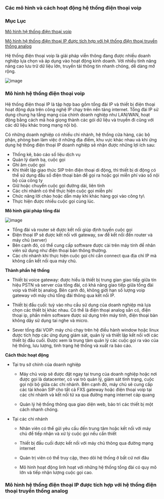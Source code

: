 ### Các mô hình và cách hoạt động hệ thống điện thoại voip

### Mục Lục

[Mô hình hệ thống điện thoại voip](#1)

[Mô hình hệ thống điện thoại IP được tích hợp với hệ thống điện thoại truyền thống analog](#2)

Hệ thống điện thoại voip là giải pháp viễn thông đang được nhiều doanh nghiệp lựa chọn và áp dụng vào hoạt động kinh doanh. 
Với nhiều tính năng nâng cao lưu trữ dữ liệu lớn, truyền tải thông tin nhanh chóng, dễ dàng mở rộng.

![image](https://user-images.githubusercontent.com/69178270/136925042-abd9cfb1-a95a-40f6-bb8b-9a176b2e66fc.png)

### <a name="1"> Mô hình hệ thống điện thoại voip </a>

Hệ thống điện thoại IP là tập hợp bao gồm tổng đài IP và thiết bị điện thoại hoạt động dựa trên công nghệ IP chạy trên nền tảng internet. Tổng đài IP sử dụng chung hạ tầng mạng của chính doanh nghiệp như LAN/WAN, hoạt động bằng cách mã hoá giọng thành các gói dữ liệu và truyền đi cũng với các dữ liệu khác trong mạng nội bộ.

Có những doanh nghiệp có nhiều chi nhánh, hệ thống cửa hàng, các bộ phận, phòng ban làm việc ở những địa điểm, khu vực khác nhau và khi ứng dụng hệ thống điện thoại IP doanh nghiệp sẽ nhận được những lợi ích sau:

 - Thống kê, báo cáo số liệu dịch vụ
 - Quản lý danh bạ, cuộc gọi
 - Ghi âm cuộc gọi
 - Khi thiết lập giao thức SIP trên điện thoại di động, thì thiết bị di động có thể sử dụng đầu số điện thoại bàn để gọi ra hoặc gọi miễn phí vào số nội bộ của công ty
 - Giữ hoặc chuyển cuộc gọi đường dài, liên tỉnh
 - Các chi nhánh có thể thực hiện cuộc gọi miễn phí
 - Chức năng lời chào hoặc dẫn máy khi khác hàng gọi vào công ty\
 - Thực hiện được nhiều cuộc gọi cùng lúc.

<a> **Mô hình giải pháp tổng đài** </a>

![image](https://user-images.githubusercontent.com/69178270/136926195-f3236c14-1104-4e9f-b873-0d68ab4058c2.png)

 - Tổng đài và router sẽ được kết nối giúp định tuyến cuộc gọi
 - Điện thoại IP sẽ được kết nối với gateway, sw để kết nối đến router và máy chủ (server)
 - Bên cạnh đó, có thể cung cấp software được cài trên máy tính để nhân viên sử dụng như điện thoại bàn thông thường.
 - Các chi nhánh khi thực hiện cuộc gọi chỉ cần connect qua địa chỉ IP mà không cần kết nối qua máy chủ.

<a> **Thành phần hệ thống** </a>

 - Thiết bị voice gateway: được hiểu là thiết bị trung gian giao tiếp giữa tín hiệu PSTN và server của tổng đài, có khả năng giao tiếp giữa tổng đài voip và thiết bị analog. Bên cạnh đó, không giới hạn số lượng voip gateway với máy chủ tổng đài thông qua kết nối IP. 

 - Thiết bị đầu cuối: tuỳ vào nhu cầu sử dụng của doanh nghiệp mà lựa chọn các thiết bị khác nhau. Có thể là điện thoại analog sẵn có, điện thoại ip, phần mềm software được sử dụng trên máy tính, điện thoại bàn không dây sử dụng tai nghe và micro.

 - Sever tổng đài VOIP: máy chủ chạy trên hệ điều hành window hoặc linux được tích hợp các ứng dụng giám sát, quản lý và thiết lập kết nối với các thiết bị đầu cuối. Được xem là 
trung tâm quản lý các cuộc gọi ra vào của hệ thống, lưu lượng, tình trạng hệ thống và xuất ra báo cáo.

<a> **Cách thức hoạt động** </a>

 - Tại trụ sở chính của doanh nghiệp

      * Máy chủ voip sẽ được đặt ngay tại trung của doanh nghiệp hoặc nơi được gọi là datacenter, có vai trò quản lý, giám sát tình trạng, cuộc gọi nội bộ giữa các chi nhánh. Bên cạnh đó, máy chủ sẽ cung cấp các tài khoản SIP cho tất cả FXS gateway hoặc điện thoại voip tại các chi nhánh và kết nối từ xa qua đường mạng internet cáp quang

      * Quản lý hệ thống thông qua giao diện web, bảo trì các thiết bị một cách nhanh chóng.
  
  - Tại các chi nhánh
      
      * Nhân viên có thể gửi yêu cầu đến trung tâm hoặc kết nối với máy chủ để tiếp nhận và xử lý cuộc gọi nếu cần thiết
      
      * Thiết bị đầu cuối được kết nối với máy chủ thông qua đường mạng internet
      
      * Quản trị viên có thể truy cập, theo dõi hệ thống ở bất cứ nơi đâu
      
      * Mô hình hoạt động linh hoạt với những hệ thống tổng đài có quy mô lớn và tiếp nhận lượng cuộc gọi cao.

### <a name="2"> Mô hình hệ thống điện thoại IP được tích hợp với hệ thống điện thoại truyền thống analog </a>
